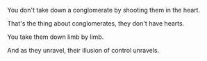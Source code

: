 
You don't take down a conglomerate by shooting them in the heart. 

That's the thing about conglomerates, they don't have hearts. 

You take them down limb by limb. 

And as they unravel, their illusion of control unravels.
